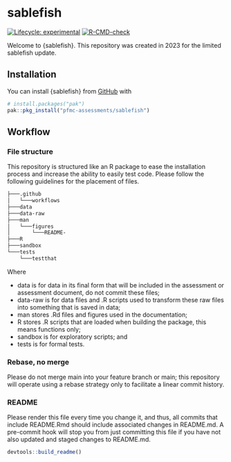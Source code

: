 
<!-- README.md is generated from README.Rmd. Please edit that file -->

# sablefish

<!-- badges: start -->

[![Lifecycle:
experimental](https://img.shields.io/badge/lifecycle-experimental-orange.svg)](https://lifecycle.r-lib.org/articles/stages.html#experimental)
[![R-CMD-check](https://github.com/pfmc-assessments/sablefish/workflows/R-CMD-check/badge.svg)](https://github.com/pfmc-assessments/sablefish/actions?query=workflow%3AR-CMD-check)
<!-- badges: end -->

Welcome to {sablefish}. This repository was created in 2023 for the
limited sablefish update.

## Installation

You can install {sablefish} from [GitHub](https://github.com/) with

``` r
# install.packages("pak")
pak::pkg_install("pfmc-assessments/sablefish")
```

## Workflow

### File structure

This repository is structured like an R package to ease the installation
process and increase the ability to easily test code. Please follow the
following guidelines for the placement of files.

``` bash
├───.github
│   └───workflows
├───data
├───data-raw
├───man
│   └───figures
│       └───README-
├───R
├───sandbox
└───tests
    └───testthat
```

Where

- data is for data in its final form that will be included in the
  assessment or assessment document, do not commit these files;
- data-raw is for data files and .R scripts used to transform these raw
  files into something that is saved in data;
- man stores .Rd files and figures used in the documentation;
- R stores .R scripts that are loaded when building the package, this
  means functions only;
- sandbox is for exploratory scripts; and
- tests is for formal tests.

### Rebase, no merge

Please do not merge main into your feature branch or main; this
repository will operate using a rebase strategy only to facilitate a
linear commit history.

### README

Please render this file every time you change it, and thus, all commits
that include README.Rmd should include associated changes in README.md.
A pre-commit hook will stop you from just committing this file if you
have not also updated and staged changes to README.md.

``` r
devtools::build_readme()
```

